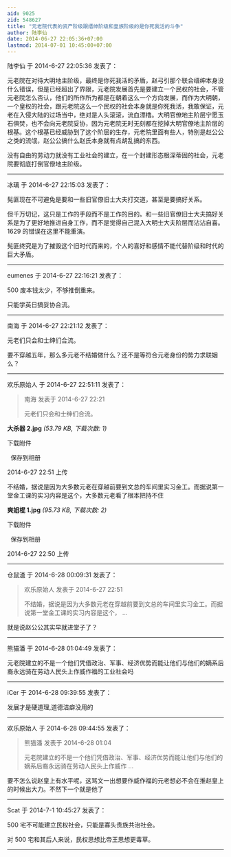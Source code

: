 ```yaml
---
aid: 9025
zid: 548627
title: "元老院代表的资产阶级跟缙绅阶级和皇族阶级的是你死我活的斗争"
author: 陆李仙
date: 2014-06-27 22:05:36+07:00
lastmod: 2014-07-01 10:45:00+07:00
---
```


陆李仙 于 2014-6-27 22:05:36 发表了：

元老院在对待大明地主阶级，最终是你死我活的矛盾，赵弓引那个联合缙绅本身没什么错误，但是已经超出了界限，元老院发展首先是要建立一个民权的社会，不管元老院怎么否认，他们的所作所为都是在朝着这么一个方向发展，而作为大明朝，一个皇权的社会，跟元老院这么一个民权的社会本身就是你死我活，我敢保证，元老在入侵大陆的过场当中，绝对是人头滚滚，流血漂橹。大明官僚地主阶层宁愿玉石俱焚，也不会向元老院妥协，因为元老院无时无刻都在挖掉大明官僚地主阶层的根基。这个根基已经威胁到了这个阶层的生存，元老院里面有些人，特别是赵公公之类的流氓，赵公公搞什么赵氏本身就有点胡乱搞的东西。

没有自由的劳动力就没有工业社会的建立，在一个封建形态根深蒂固的社会，元老院要彻底打倒官僚地主阶级。

---

冰璃 于 2014-6-27 22:15:03 发表了：

髡匪现在不可避免是要和一些旧官僚旧士大夫打交道，甚至是要搞好关系。

但千万切记，这只是工作的手段而不是工作的目的。和一些旧官僚旧士大夫搞好关系是为了更好地推进自身工作，而不是觉得自己混入大明士大夫阶层而沾沾自喜。1629 的错误在这里不能重演。

髡匪终究是为了摧毁这个旧时代而来的，个人的喜好和感情不能代替阶级和时代的巨大矛盾。

---

eumenes 于 2014-6-27 22:16:21 发表了：

500 废本钱太少，不够推倒重来。

只能学英日搞妥协合流。

---

南海 于 2014-6-27 22:21:12 发表了：

元老们只会和士绅们合流。

要不穿越五年，那么多元老不结婚做什么？还不是等符合元老身份的势力求联姻么？

---

欢乐原始人 于 2014-6-27 22:51:11 发表了：

> 南海 发表于 2014-6-27 22:21
>
> 元老们只会和士绅们合流。

**大杀器 2.jpg** _(53.79 KB, 下载次数: 1)_

下载附件

&nbsp;
保存到相册

2014-6-27 22:51 上传

不结婚，据说是因为大多数元老在穿越前要到文总的车间里实习金工。而据说第一堂金工课的实习内容是这个，大多数元老看了根本把持不住

**爽姐棍 1.jpg** _(95.73 KB, 下载次数: 2)_

下载附件

&nbsp;
保存到相册

2014-6-27 22:50 上传

---

仓鼠渣 于 2014-6-28 00:09:31 发表了：

> 欢乐原始人 发表于 2014-6-27 22:51
>
> 不结婚，据说是因为大多数元老在穿越前要到文总的车间里实习金工。而据说第一堂金工课的实习内容是这个， ...

就是说赵公公其实早就进堂子了？

---

熊猫潘 于 2014-6-28 01:04:49 发表了：

元老院建立的不是一个他们凭借政治、军事、经济优势而能让他们与他们的嫡系后裔永远骑在劳动人民头上作威作福的工业社会吗

---

iCer 于 2014-6-28 09:39:55 发表了：

发展才是硬道理,道德洁癖没用的

---

欢乐原始人 于 2014-6-28 09:44:55 发表了：

> 熊猫潘 发表于 2014-6-28 01:04
>
> 元老院建立的不是一个他们凭借政治、军事、经济优势而能让他们与他们的嫡系后裔永远骑在劳动人民头上作威作 ...

要不怎么说赵皇上有水平呢，这骂文一出想要作威作福的元老想必不会在推赵皇上的时候出大力。不然下一个就是他了

---

Scat 于 2014-7-1 10:45:27 发表了：

500 宅不可能建立民权社会，只能是寡头贵族共治社会。

对 500 宅和其后人来说，民权思想比帝王思想更毒草。

---
